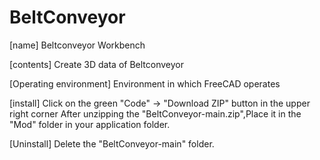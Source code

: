 # BeltConveyor

[name] Beltconveyor Workbench

[contents] Create 3D data of Beltconveyor

[Operating environment] Environment in which FreeCAD operates

[install] Click on the green "Code" → "Download ZIP" button in the upper right corner
After unzipping  the "BeltConveyor-main.zip",Place it in the "Mod" folder in your application folder.

[Uninstall] Delete the "BeltConveyor-main" folder.